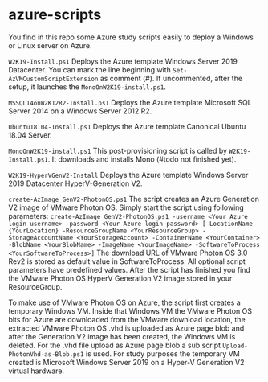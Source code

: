 # azure-scripts

You find in this repo some Azure study scripts easily to deploy a Windows or Linux server on Azure.

```W2K19-Install.ps1```
Deploys the Azure template Windows Server 2019 Datacenter. You can mark the line beginning with ```Set-AzVMCustomScriptExtension``` as comment (#). If uncommented, after the setup, it launches the ```MonoOnW2K19-install.ps1```.

```MSSQL14onW2K12R2-Install.ps1```
Deploys the Azure template Microsoft SQL Server 2014 on a Windows Server 2012 R2.

```Ubuntu18.04-Install.ps1```
Deploys the Azure template Canonical Ubuntu 18.04 Server.

```MonoOnW2K19-install.ps1```
This post-provisioning script is called by ```W2K19-Install.ps1```. It downloads and installs Mono (#todo not finished yet).

```W2K19-HyperVGenV2-Install```
Deploys the Azure template Windows Server 2019 Datacenter HyperV-Generation V2. 

```create-AzImage_GenV2-PhotonOS.ps1```
The script creates an Azure Generation V2 image of VMware Photon OS. Simply start the script using following parameters:
```create-AzImage_GenV2-PhotonOS.ps1 -username <Your Azure login username> -password <Your Azure login password> [-LocationName {YourLocation} -ResourceGroupName <YourResourceGroup> -StorageAccountName <YourStorageAccount> -ContainerName <YourContainer> -BlobName <YourBlobName> -ImageName <YourImageName> -SoftwareToProcess <YourSoftwareToProcess>]```
The download URL of VMware Photon OS 3.0 Rev2 is stored as default value in SoftwareToProcess. All optional script parameters have predefined values. After the script has finished you find the VMware Photon OS HyperV Generation V2 image stored in your ResourceGroup. 

To make use of VMware Photon OS on Azure, the script first creates a temporary Windows VM. Inside that Windows VM the VMware Photon OS bits for Azure are downloaded from the VMware download location, the extracted VMware Photon OS .vhd is uploaded as Azure page blob and after the Generation V2 image has been created, the Windows VM is deleted. For the .vhd file upload as Azure page blob a sub script ```Upload-PhotonVhd-as-Blob.ps1``` is used. For study purposes the temporary VM created is Microsoft Windows Server 2019 on a Hyper-V Generation V2 virtual hardware.
